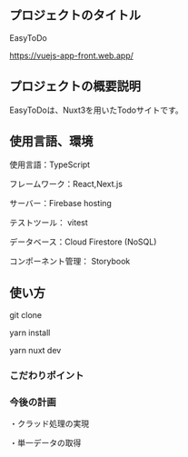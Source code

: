 ## プロジェクトのタイトル

EasyToDo

https://vuejs-app-front.web.app/

## プロジェクトの概要説明

EasyToDoは、Nuxt3を用いたTodoサイトです。

## 使用言語、環境

使用言語：TypeScript

フレームワーク：React,Next.js

サーバー：Firebase hosting

テストツール： vitest

データベース：Cloud Firestore (NoSQL)

コンポーネント管理： Storybook

## 使い方

git clone

yarn install

yarn nuxt dev

### こだわりポイント


### 今後の計画

・クラッド処理の実現

・単一データの取得
